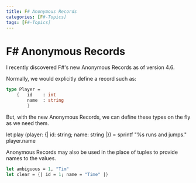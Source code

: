 ```yaml
---
title: F# Anonymous Records
categories: [F#-Topics]
tags: [F#-Topics]
---
```


# F# Anonymous Records

I recently discovered F#'s new Anonymous Records as of version 4.6.

Normally, we would explicitly define a record such as:

```fsharp
type Player =
    {   id    : int
        name  : string
        }
```


But, with the new Anonymous Records, we can define these types on the fly as we need them.


let play (player: {| id: string; name: string |}) = 
    sprintf "%s runs and jumps." player.name


Anonymous Records may also be used in the place of tuples to provide names to the values.


```fsharp
let ambiguous = 1, "Tim"
let clear = {| id = 1; name = "Time" |}
```
